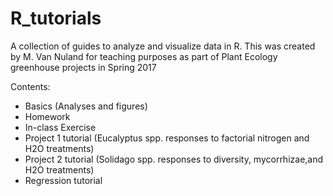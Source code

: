 # R_tutorials
A collection of guides to analyze and visualize data in R. This was created by M. Van Nuland for teaching purposes as part of Plant Ecology greenhouse projects in Spring 2017

Contents:
- Basics (Analyses and figures)
- Homework
- In-class Exercise
- Project 1 tutorial (Eucalyptus spp. responses to factorial nitrogen and H2O treatments)
- Project 2 tutorial (Solidago spp. responses to diversity, mycorrhizae,and H2O treatments)
- Regression tutorial
